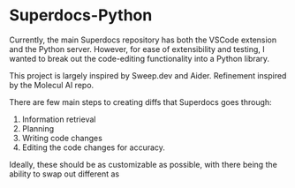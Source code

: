 # Superdocs-Python

Currently, the main Superdocs repository has both the VSCode extension and the Python server. However, for ease of extensibility and testing, I wanted to break out the code-editing functionality into a Python library.

This project is largely inspired by Sweep.dev and Aider. Refinement inspired by the Molecul AI repo. 

There are few main steps to creating diffs that Superdocs goes through:
1. Information retrieval
2. Planning
3. Writing code changes
4. Editing the code changes for accuracy.

Ideally, these should be as customizable as possible, with there being the ability to swap out different as